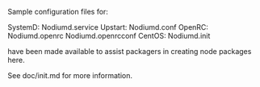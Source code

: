 Sample configuration files for:

SystemD: Nodiumd.service
Upstart: Nodiumd.conf
OpenRC:  Nodiumd.openrc
         Nodiumd.openrcconf
CentOS:  Nodiumd.init

have been made available to assist packagers in creating node packages here.

See doc/init.md for more information.
